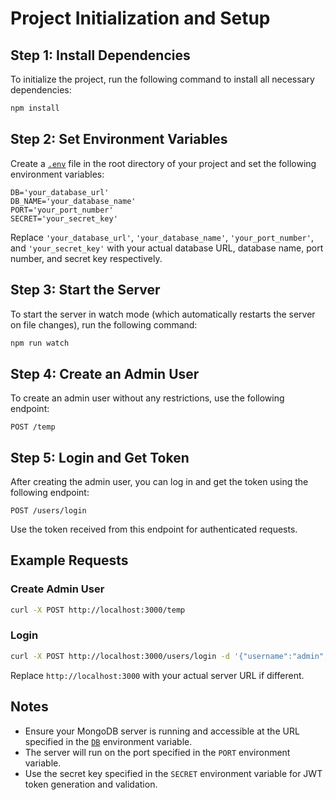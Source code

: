 

# Project Initialization and Setup

## Step 1: Install Dependencies

To initialize the project, run the following command to install all necessary dependencies:

```sh
npm install
```


## Step 2: Set Environment Variables

Create a [`.env`](command:_github.copilot.openRelativePath?%5B%7B%22scheme%22%3A%22file%22%2C%22authority%22%3A%22%22%2C%22path%22%3A%22%2Fhome%2Faditya%2FDesktop%2Fnode%2F.env%22%2C%22query%22%3A%22%22%2C%22fragment%22%3A%22%22%7D%2C%223937d608-5d52-4973-a461-0992946913da%22%5D "/home/aditya/Desktop/node/.env") file in the root directory of your project and set the following environment variables:

```env
DB='your_database_url'
DB_NAME='your_database_name'
PORT='your_port_number'
SECRET='your_secret_key'
```

Replace `'your_database_url'`, `'your_database_name'`, `'your_port_number'`, and `'your_secret_key'` with your actual database URL, database name, port number, and secret key respectively.

## Step 3: Start the Server

To start the server in watch mode (which automatically restarts the server on file changes), run the following command:

```sh
npm run watch
```

## Step 4: Create an Admin User

To create an admin user without any restrictions, use the following endpoint:

```
POST /temp
```

## Step 5: Login and Get Token

After creating the admin user, you can log in and get the token using the following endpoint:

```
POST /users/login
```

Use the token received from this endpoint for authenticated requests.

## Example Requests

### Create Admin User

```sh
curl -X POST http://localhost:3000/temp
```

### Login

```sh
curl -X POST http://localhost:3000/users/login -d '{"username":"admin","password":"password"}' -H "Content-Type: application/json"
```

Replace `http://localhost:3000` with your actual server URL if different.

## Notes

- Ensure your MongoDB server is running and accessible at the URL specified in the [`DB`](command:_github.copilot.openSymbolFromReferences?%5B%22%22%2C%5B%7B%22uri%22%3A%7B%22scheme%22%3A%22file%22%2C%22authority%22%3A%22%22%2C%22path%22%3A%22%2Fhome%2Faditya%2FDesktop%2Fnode%2Freadme.md%22%2C%22query%22%3A%22%22%2C%22fragment%22%3A%22%22%7D%2C%22pos%22%3A%7B%22line%22%3A4%2C%22character%22%3A5%7D%7D%5D%2C%223937d608-5d52-4973-a461-0992946913da%22%5D "Go to definition") environment variable.
- The server will run on the port specified in the `PORT` environment variable.
- Use the secret key specified in the `SECRET` environment variable for JWT token generation and validation.


